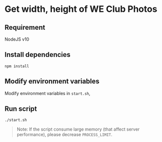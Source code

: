 # Get width, height of WE Club Photos

## Requirement
NodeJS v10

## Install dependencies
```
npm install
```

## Modify environment variables
Modify environment variables in `start.sh`,

## Run script
```
./start.sh
```
> Note: If the script consume large memory (that affect server performance), please decrease `PROCESS_LIMIT`.
